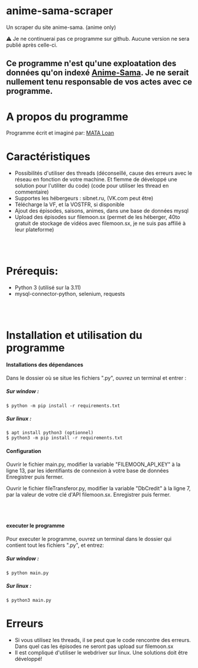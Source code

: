 # anime-sama-scraper
Un scraper du site anime-sama. (anime only)

⚠️ Je ne continuerai pas ce programme sur github. Aucune version ne sera publié après celle-ci.

## Ce programme n'est qu'une exploatation des données qu'on indexé [Anime-Sama](https://anime-sama.fr). Je ne serait nullement tenu responsable de vos actes avec ce programme. 


# A propos du programme

Programme écrit et imaginé par: [MATA Loan](https://github.com/naolatam)


# Caractéristiques
- Possibilités d'utiliser des threads (déconseillé, cause des erreurs avec le réseau en fonction de votre machine. Et flemme de développé une solution pour l'utiliter du code) (code pour utiliser les thread en commentaire)
- Supportes les hébergeurs : sibnet.ru, (VK.com peut être)
- Télécharge la VF, et la VOSTFR, si disponible
- Ajout des épisodes, saisons, animes, dans une base de données mysql
- Upload des épisodes sur filemoon.sx (permet de les héberger, 40to gratuit de stockage de vidéos avec filemoon.sx, je ne suis pas affilié à leur plateforme)

<br/>
<br/>

# Prérequis:

- Python 3 (utilisé sur la 3.11)
- mysql-connector-python, selenium, requests

<br/><br/>

# Installation et utilisation du programme

#### Installations des dépendances 

Dans le dossier où se situe les fichiers ".py", ouvrez un terminal et entrer :
##### Sur window : 
```
$ python -m pip install -r requirements.txt
```
##### Sur linux : 
```
$ apt install python3 (optionnel)
$ python3 -m pip install -r requirements.txt
```

#### Configuration 

Ouvrir le fichier main.py,
modifier la variable "FILEMOON_API_KEY" à la ligne 13, par les identifiants de connexion à votre base de données
Enregistrer puis fermer.

Ouvrir le fichier fileTransferor.py,
modifier la variable "DbCredit" à la ligne 7, par la valeur de votre clé d'API filemoon.sx.
Enregistrer puis fermer.


<br/><br/>

#### executer le programme

Pour executer le programme, ouvrez un terminal dans le dossier qui contient tout les fichiers ".py", et entrez:
##### Sur window : 
```
$ python main.py
```
##### Sur linux : 
```
$ python3 main.py
```



# Erreurs
- Si vous utilisez les threads, il se peut que le code rencontre des erreurs. Dans quel cas les épisodes ne seront pas upload sur filemoon.sx
- Il est compliqué d'utiliser le webdriver sur linux. Une solutions doit être développé!
<br/><br/>
